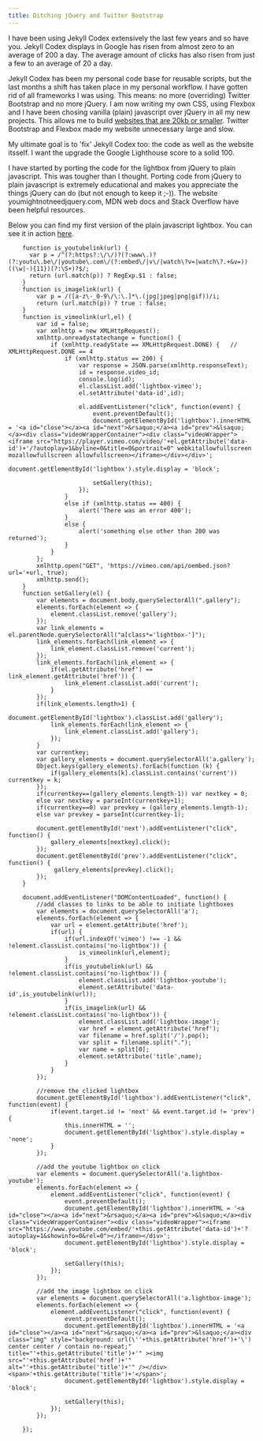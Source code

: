 ```yaml
---
title: Ditching jQuery and Twitter Bootstrap
---
```


I have been using Jekyll Codex extensively the last few years and so have you. Jekyll Codex displays in Google has risen from almost zero to an average of 200 a day. The average amount of clicks has also risen from just a few to an average of 20 a day. 

Jekyll Codex has been my personal code base for reusable scripts, but the last months a shift has taken place in my personal workflow. I have gotten rid of all frameworks I was using. This means: no more (overriding) Twitter Bootstrap and no more jQuery. I am now writing my own CSS, using Flexbox and I have been chosing vanilla (plain) javascript over jQuery in all my new projects. This allows me to build [websites that are 20kb or smaller](https://www.usecue.com/). Twitter Bootstrap and Flexbox made my website unnecessary  large and slow. 

My ultimate goal is to 'fix' Jekyll Codex too: the code as well as the website itsself. I want the upgrade the Google Lighthouse score to a solid 100.

I have started by porting the code for the lightbox from jQuery to plain javascript. This was tougher than I thought. Porting code from jQuery to plain javascript is extremely educational and makes you appreciate the things jQuery can do (but not enough to keep it ;-)). The website youmightnotneedjquery.com, MDN web docs and Stack Overflow have been helpful resources.

Below you can find my first version of the plain javascript lightbox. You can see it in action [here](https://www.usecue.com/blog/the-need-for-speed-on-the-web/). 

```
    function is_youtubelink(url) {
      var p = /^(?:https?:\/\/)?(?:www\.)?(?:youtu\.be\/|youtube\.com\/(?:embed\/|v\/|watch\?v=|watch\?.+&v=))((\w|-){11})(?:\S+)?$/;
      return (url.match(p)) ? RegExp.$1 : false;
    }
    function is_imagelink(url) {
        var p = /([a-z\-_0-9\/\:\.]*\.(jpg|jpeg|png|gif))/i;
        return (url.match(p)) ? true : false;
    }
    function is_vimeolink(url,el) {
        var id = false;
        var xmlhttp = new XMLHttpRequest();
        xmlhttp.onreadystatechange = function() {
            if (xmlhttp.readyState == XMLHttpRequest.DONE) {   // XMLHttpRequest.DONE == 4
                if (xmlhttp.status == 200) {
                    var response = JSON.parse(xmlhttp.responseText);
                    id = response.video_id;
                    console.log(id);
                    el.classList.add('lightbox-vimeo');
                    el.setAttribute('data-id',id);

                    el.addEventListener("click", function(event) {
                        event.preventDefault();
                        document.getElementById('lightbox').innerHTML = '<a id="close"></a><a id="next">&rsaquo;</a><a id="prev">&lsaquo;</a><div class="videoWrapperContainer"><div class="videoWrapper"><iframe src="https://player.vimeo.com/video/'+el.getAttribute('data-id')+'/?autoplay=1&byline=0&title=0&portrait=0" webkitallowfullscreen mozallowfullscreen allowfullscreen></iframe></div></div>';
                        document.getElementById('lightbox').style.display = 'block';

                        setGallery(this);
                    });
                }
                else if (xmlhttp.status == 400) {
                    alert('There was an error 400');
                }
                else {
                    alert('something else other than 200 was returned');
                }
            }
        };
        xmlhttp.open("GET", 'https://vimeo.com/api/oembed.json?url='+url, true);
        xmlhttp.send();
    }
    function setGallery(el) {
        var elements = document.body.querySelectorAll(".gallery");
        elements.forEach(element => {
            element.classList.remove('gallery');
        });
        var link_elements = el.parentNode.querySelectorAll("a[class*='lightbox-']");
        link_elements.forEach(link_element => {
            link_element.classList.remove('current');
        });
        link_elements.forEach(link_element => {
            if(el.getAttribute('href') == link_element.getAttribute('href')) {
                link_element.classList.add('current');
            }
        });
        if(link_elements.length>1) {
            document.getElementById('lightbox').classList.add('gallery');
            link_elements.forEach(link_element => {
                link_element.classList.add('gallery');
            });
        }
        var currentkey;
        var gallery_elements = document.querySelectorAll('a.gallery');
        Object.keys(gallery_elements).forEach(function (k) {
            if(gallery_elements[k].classList.contains('current')) currentkey = k;
        });
        if(currentkey==(gallery_elements.length-1)) var nextkey = 0;
        else var nextkey = parseInt(currentkey+1);
        if(currentkey==0) var prevkey = (gallery_elements.length-1);
        else var prevkey = parseInt(currentkey-1);

        document.getElementById('next').addEventListener("click", function() {
            gallery_elements[nextkey].click();
        });
        document.getElementById('prev').addEventListener("click", function() {
             gallery_elements[prevkey].click();
        });
    }

    document.addEventListener("DOMContentLoaded", function() {
        //add classes to links to be able to initiate lightboxes
        var elements = document.querySelectorAll('a');
        elements.forEach(element => {
            var url = element.getAttribute('href');
            if(url) {
                if(url.indexOf('vimeo') !== -1 && !element.classList.contains('no-lightbox')) {
                    is_vimeolink(url,element);
                }
                if(is_youtubelink(url) && !element.classList.contains('no-lightbox')) {
                    element.classList.add('lightbox-youtube');
                    element.setAttribute('data-id',is_youtubelink(url));
                }
                if(is_imagelink(url) && !element.classList.contains('no-lightbox')) {
                    element.classList.add('lightbox-image');
                    var href = element.getAttribute('href');
                    var filename = href.split('/').pop();
                    var split = filename.split(".");
                    var name = split[0];
                    element.setAttribute('title',name);
                }
            }
        });

        //remove the clicked lightbox
        document.getElementById('lightbox').addEventListener("click", function(event) {
            if(event.target.id != 'next' && event.target.id != 'prev'){
                this.innerHTML = '';
                document.getElementById('lightbox').style.display = 'none';
            }
        });
      
        //add the youtube lightbox on click
        var elements = document.querySelectorAll('a.lightbox-youtube');
        elements.forEach(element => {
            element.addEventListener("click", function(event) {
                event.preventDefault();
                document.getElementById('lightbox').innerHTML = '<a id="close"></a><a id="next">&rsaquo;</a><a id="prev">&lsaquo;</a><div class="videoWrapperContainer"><div class="videoWrapper"><iframe src="https://www.youtube.com/embed/'+this.getAttribute('data-id')+'?autoplay=1&showinfo=0&rel=0"></iframe></div>';
                document.getElementById('lightbox').style.display = 'block';

                setGallery(this);
            });
        });

        //add the image lightbox on click
        var elements = document.querySelectorAll('a.lightbox-image');
        elements.forEach(element => {
            element.addEventListener("click", function(event) {
                event.preventDefault();
                document.getElementById('lightbox').innerHTML = '<a id="close"></a><a id="next">&rsaquo;</a><a id="prev">&lsaquo;</a><div class="img" style="background: url(\''+this.getAttribute('href')+'\') center center / contain no-repeat;" title="'+this.getAttribute('title')+'" ><img src="'+this.getAttribute('href')+'" alt="'+this.getAttribute('title')+'" /></div><span>'+this.getAttribute('title')+'</span>';
                document.getElementById('lightbox').style.display = 'block';

                setGallery(this);
            });
        });

    });
```